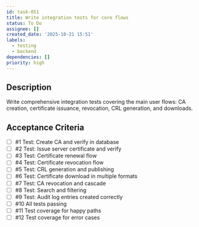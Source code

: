 ```yaml
---
id: task-051
title: Write integration tests for core flows
status: To Do
assignee: []
created_date: '2025-10-21 15:51'
labels:
  - testing
  - backend
dependencies: []
priority: high
---
```


## Description

<!-- SECTION:DESCRIPTION:BEGIN -->
Write comprehensive integration tests covering the main user flows: CA creation, certificate issuance, revocation, CRL generation, and downloads.
<!-- SECTION:DESCRIPTION:END -->

## Acceptance Criteria
<!-- AC:BEGIN -->
- [ ] #1 Test: Create CA and verify in database
- [ ] #2 Test: Issue server certificate and verify
- [ ] #3 Test: Certificate renewal flow
- [ ] #4 Test: Certificate revocation flow
- [ ] #5 Test: CRL generation and publishing
- [ ] #6 Test: Certificate download in multiple formats
- [ ] #7 Test: CA revocation and cascade
- [ ] #8 Test: Search and filtering
- [ ] #9 Test: Audit log entries created correctly
- [ ] #10 All tests passing
- [ ] #11 Test coverage for happy paths
- [ ] #12 Test coverage for error cases
<!-- AC:END -->
